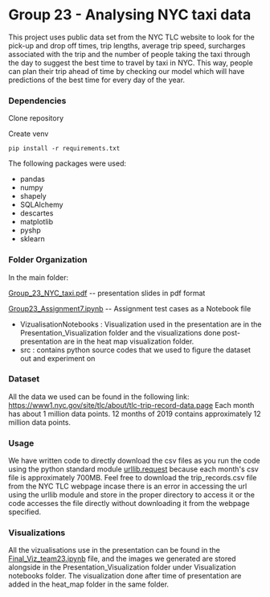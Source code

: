 # Group 23 - Analysing NYC taxi data

This project uses public data set from the NYC TLC website to look for the pick-up and drop off times, trip lengths, average trip speed, surcharges associated with the trip and the number of people taking the taxi through the day to suggest the best time to travel by taxi in NYC. This way, people can plan their trip ahead of time by checking our model which will have predictions of the best time for every day of the year.

### Dependencies ###

Clone repository

Create venv

```
pip install -r requirements.txt
```

The following packages were used:

* pandas
* numpy
* shapely
* SQLAlchemy
* descartes
* matplotlib
* pyshp
* sklearn


### Folder Organization ###

In the main folder:

 [Group_23_NYC_taxi.pdf](Group_23_NYC_taxi.pdf) -- presentation slides in pdf format
 
 [Group23_Assignment7.ipynb](Group23_Assignment7.ipynb) -- Assignment test cases as a  Notebook file
 
 - VizualisationNotebooks : Visualization used in the presentation are in the Presentation_Visualization folder and the visualizations done post-presentation are in the heat map  visualization folder.
 - src : contains python source codes that we used to figure the dataset out and experiment on

### Dataset ###

All the data we used can be found in the following link: https://www1.nyc.gov/site/tlc/about/tlc-trip-record-data.page
Each month has about 1 million data points. 12 months of 2019 contains approximately 12 million data points.

### Usage ###

We have written code to directly download the csv files as you run the code using the python standard module [urllib.request](https://docs.python.org/3/library/urllib.request.html) because each month's csv file is approximately 700MB.
Feel free to download the trip_records.csv file from the NYC TLC webpage incase there is an error in accessing the url using the urllib module and store in the proper directory to access it or the code accesses the file directly without downloading it from the webpage specified.


### Visualizations ###

All the vizualisations use in the presentation can be found in the [Final_Viz_team23.ipynb](VisualizationNotebooks/Presentation_Visualization/Final_Viz_team23.ipynb) file, and the images we generated are stored alongside in the Presentation_Visualization folder under Visualization notebooks folder. The visualization done after time of presentation are added in the heat_map folder in the same folder.
